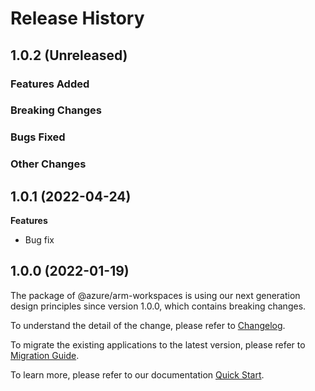 # Release History

## 1.0.2 (Unreleased)

### Features Added

### Breaking Changes

### Bugs Fixed

### Other Changes

## 1.0.1 (2022-04-24)

**Features**

  - Bug fix
    
## 1.0.0 (2022-01-19)

The package of @azure/arm-workspaces is using our next generation design principles since version 1.0.0, which contains breaking changes.

To understand the detail of the change, please refer to [Changelog](https://aka.ms/js-track2-changelog).

To migrate the existing applications to the latest version, please refer to [Migration Guide](https://aka.ms/js-track2-migration-guide).

To learn more, please refer to our documentation [Quick Start](https://aka.ms/js-track2-quickstart).
